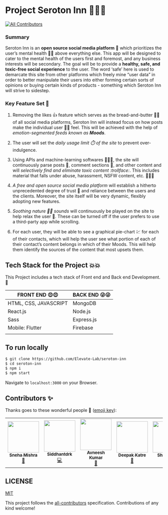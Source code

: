 # Project Seroton Inn :people_holding_hands:
<!-- ALL-CONTRIBUTORS-BADGE:START - Do not remove or modify this section -->
[![All Contributors](https://img.shields.io/badge/all_contributors-7-orange.svg?style=flat-square)](#contributors-)
<!-- ALL-CONTRIBUTORS-BADGE:END -->
 
### Summary 

Seroton Inn is an **open source social media platform** :unicorn: which prioritizes the user’s mental health :brain::rainbow: above everything else. This app will be designed to cater to the mental health of the users first and foremost, and any business interests will be secondary. The goal will be to provide a **healthy, safe, and toxic-free social experience** to the user. The word ‘safe’ here is used to demarcate this site from other platforms which freely mine “user data” in order to better manipulate their users into either forming certain sorts of opinions or buying certain kinds of products - something which Seroton Inn will strive to sidestep. 

### Key Feature Set :key:

1. Removing the likes :+1: feature which serves as the bread-and-butter :bread::butter: of all social media platforms, Seroton Inn will instead focus on how posts make the individual user :adult::grinning: feel. This will be achieved with the help of *emotion-segmented feeds known as **Moods***.

1. The user will set the *daily usage limit :stopwatch: of the site* to prevent over-indulgence. 

1. Using APIs and machine-learning softwares :robot::woman_student:, the site will continuously parse posts :incoming_envelope:, comment sections :speech_balloon:, and other content and will *selectively find and eliminate toxic content :trollface:*. This includes material that falls under abuse, harassment, NSFW content, etc. :see_no_evil::speak_no_evil::hear_no_evil:

1. *A free and open source social media platform* will establish a hitherto unprecedented degree of trust :handshake: and reliance between the users and the clients. Moreover, the site itself will be very dynamic, flexibly adopting new features.

1. *Soothing nature :evergreen_tree::sunflower: sounds* will continuously be played on the site to help relax the user :massage:. These can be turned off if the user prefers to use a third-party app while scrolling.

1. For each user, they will be able to see a graphical pie-chart :chart: for each of their contacts, which will help the user see what portion of each of their contact’s content belongs in which of their Moods. This will help them identify the sources of the content that most upsets them.




##  Tech Stack for the Project :collision::collision:

This Project includes a tech stack of Front end and Back end Development.:cop:

| FRONT END    :heart_eyes::heart_eyes: | BACK END     :stuck_out_tongue_winking_eye::stuck_out_tongue_winking_eye:           |
| ------------------------------------- | ------------------------------------------------------------------------------------|
| HTML, CSS, JAVASCRIPT                 |    MongoDB                                                                          |
| React.js                              |    Node.js                                                                          |
| Sass                                  |    Express.js                                                                       |
| Mobile: Flutter                       |    Firebase                                                                         |
|                                       |                                                                                     |


## To run locally
```bash
$ git clone https://github.com/Elevate-Lab/seroton-inn 
$ cd seroton-inn
$ npm i
$ npm start
```
Navigate to `localhost:3000` on your Browser.

## Contributors ✨

Thanks goes to these wonderful people 💜 ([emoji key](https://allcontributors.org/docs/en/emoji-key)):

<!-- ALL-CONTRIBUTORS-LIST:START - Do not remove or modify this section -->
<!-- prettier-ignore-start -->
<!-- markdownlint-disable -->
<table>
  <tr>
    <td align="center"><a href="https://github.com/Tlazypanda"><img src="https://avatars0.githubusercontent.com/u/33183263?v=4" width="100px;" alt=""/><br /><sub><b>Sneha Mishra</b></sub></a><br /><a href="#maintenance-Tlazypanda" title="Maintenance">🚧</a></td>
    <td align="center"><a href="https://www.linkedin.com/in/siddhant-khobragade-582a76174/"><img src="https://avatars3.githubusercontent.com/u/58393179?v=4" width="100px;" alt=""/><br /><sub><b>Siddhantdrk</b></sub></a><br /><a href="https://github.com/Elevate-Lab/Import-Template/commits?author=siddhantdrk" title="Code">💻</a></td>
    <td align="center"><a href="https://cybertron-avneesh.github.io/My-Website/"><img src="https://avatars3.githubusercontent.com/u/54072374?v=4" width="100px;" alt=""/><br /><sub><b>Avneesh Kumar</b></sub></a><br /><a href="https://github.com/Elevate-Lab/Import-Template/commits?author=Cybertron-Avneesh" title="Documentation">📖</a></td>
    <td align="center"><a href="https://github.com/deepakDOTexe"><img src="https://avatars2.githubusercontent.com/u/46655706?v=4" width="100px;" alt=""/><br /><sub><b>Deepak Katre</b></sub></a><br /><a href="#maintenance-deepakDOTexe" title="Maintenance">🚧</a></td>
    <td align="center"><a href="https://github.com/Shreesh90"><img src="https://avatars1.githubusercontent.com/u/6941016?v=4" width="100px;" alt=""/><br /><sub><b>Shreesh90</b></sub></a><br /><a href="https://github.com/Elevate-Lab/Import-Template/commits?author=Shreesh90" title="Documentation">📖</a></td>
    <td align="center"><a href="https://github.com/IC1101Virgo"><img src="https://avatars1.githubusercontent.com/u/59052808?v=4" width="100px;" alt=""/><br /><sub><b>Anjali Chaturvedi</b></sub></a><br /><a href="https://github.com/Elevate-Lab/Import-Template/commits?author=IC1101Virgo" title="Documentation">📖</a></td>
    <td align="center"><a href="https://github.com/Jyotika999"><img src="https://avatars0.githubusercontent.com/u/54600270?v=4" width="100px;" alt=""/><br /><sub><b>Incredible</b></sub></a><br /><a href="https://github.com/Elevate-Lab/Import-Template/commits?author=Jyotika999" title="Documentation">📖</a></td>
  </tr>
</table>

<!-- markdownlint-enable -->
<!-- prettier-ignore-end -->
<!-- ALL-CONTRIBUTORS-LIST:END -->


## LICENSE

[MIT](LICENSE)


This project follows the [all-contributors](https://github.com/all-contributors/all-contributors) specification. Contributions of any kind welcome!


